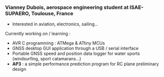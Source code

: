 ### Vianney Dubois, aerospace engineering student at ISAE-SUPAERO, Toulouse, France
- Interested in aviation, electronics, sailing...


Currently working on / learning :
 - AVR C programming : ATMega & ATtiny MCUs
 - GNSS desktop GUI application through a USB / serial interface
 - Portable GNSS speed and position data logger for water sports (windsurfing, sport catamarans...)
 - **AP3** : a simple performance prediction program for RC plane preliminary design
